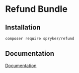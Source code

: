 # Refund Bundle

## Installation

```
composer require spryker/refund
```

## Documentation

[Documentation](https://spryker.github.io)
